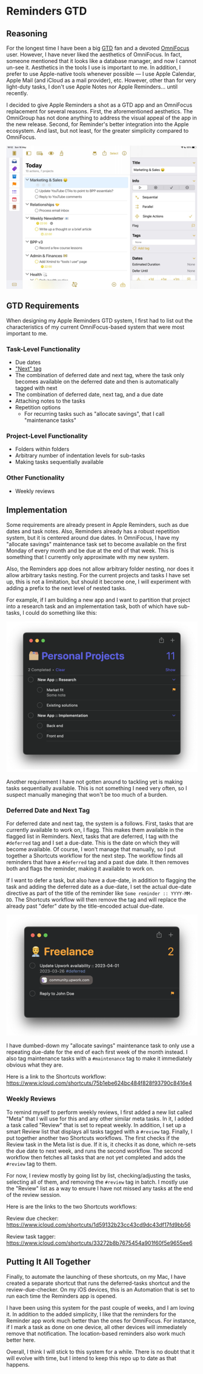 # Reminders GTD

## Reasoning

For the longest time I have been a big [GTD](https://gettingthingsdone.com) fan and a
devoted [OmniFocus](https://www.omnigroup.com/omnifocus/) user. However, I have never
liked the aesthetics of OmniFocus. In fact, someone mentioned that it looks like a
database manager, and now I cannot un-see it. Aesthetics in the tools I use is important
to me. In addition, I prefer to use Apple-native tools whenever possible — I use
Apple Calendar, Apple Mail (and iCloud as a mail provider), etc. However, other than
for very light-duty tasks, I don't use Apple Notes nor Apple Reminders... until
recently.

I decided to give Apple Reminders a shot as a GTD app and an OmniFocus replacement for
several reasons. First, the aforementioned aesthetics. The OmniGroup has not done
anything to address the visual appeal of the app in the new release. Second, for
Reminder's better integration into the Apple ecosystem. And last, but not least, for
the greater simplicity compared to OmniFocus.

![The layout of the OmniFocus app window.](assets/omnifocus.jpeg "OmniFocus")

## GTD Requirements

When designing my Apple Reminders GTD system, I first had to list out the
characteristics of my current OmniFocus-based system that were most important to me.

### Task-Level Functionality
- Due dates
- ["Next" tag](https://www.youtube.com/watch?v=WV6geLyo5zE)
- The combination of deferred date and next tag, where the task only becomes available
  on the deferred date and then is automatically tagged with next
- The combination of deferred date, next tag, and a due date
- Attaching notes to the tasks
- Repetition options
  - For recurring tasks such as "allocate savings", that I call "maintenance tasks"

### Project-Level Functionality
- Folders within folders
- Arbitrary number of indentation levels for sub-tasks
- Making tasks sequentially available

### Other Functionality
- Weekly reviews

## Implementation

Some requirements are already present in Apple Reminders, such as due dates and task
notes. Also, Reminders already has a robust repetition system, but it is centered around
due dates. In OmniFocus, I have my "allocate savings" maintenance task set to become
available on the first Monday of every month and be due at the end of that week. This
is something that I currently only approximate with my new system.

Also, the Reminders app does not allow arbitrary folder nesting, nor does it allow
arbitrary tasks nesting. For the current projects and tasks I have set up, this is not
a limitation, but should it become one, I will experiment with adding a prefix to  the
next level of nested tasks.

For example, if I am building a new app and I want to partition that project into
a research task and an implementation task, both of which have sub-tasks, I could do
something like this:

![An example of task indentation past two levels.](assets/taskindentation.png "Task Indentation")

Another requirement I have not gotten around to tackling yet is making tasks
sequentially available. This is not something I need very often, so I suspect manually
maneging that won't be too much of a burden.

### Deferred Date and Next Tag

For deferred date and next tag, the system is a follows. First, tasks that
are currently available to work on, I flagg. This makes them available in the flagged
list in Reminders. Next, tasks that are deferred, I tag with the `#deferred` tag and I
set a due-date. This is the date on which they will become available. Of course,
I won't manage that manually, so I put together a Shortcuts workflow for the next
step. The workflow finds all reminders that have a `#deferred` tag and a past due date.
It then removes both and flags the reminder, making it available to work on.

If I want to defer a task, but also have a due-date, in addition to flagging the task
and adding the deferred date as a due-date, I set the actual due-date directive as part
of the title of the reminder like `Some reminder :: YYYY-MM-DD`. The Shortcuts workflow
will then remove the tag and will replace the already past "defer" date by the
title-encoded actual due-date.

![An example of a deferred task with a due date, and an alread available, flagged task.](assets/deferred.png "Deferred Example")

I have dumbed-down my "allocate savings" maintenance task to only use a repeating
due-date for the end of each first week of the month instead. I also tag maintenance
tasks with a `#maintenance` tag to make it immediately obvious what they are.

Here is a link to the Shortcuts workflow: https://www.icloud.com/shortcuts/75b1ebe624bc484f828f93790c8416e4

### Weekly Reviews

To remind myself to perform weekly reviews, I first added a new list called "Meta"
that I will use for this and any other similar meta tasks. In it, I added a task called
"Review" that is set to repeat weekly. In addition, I set up a smart Review list that
displays all tasks tagged with a `#review` tag. Finally, I put together another two
Shortcuts workflows. The first checks if the Review task in the Meta list is due.
If it is, it checks it as done, which re-sets the due date to next week, and runs the
second workflow. The second workflow then fetches all tasks that are not yet completed
and adds the `#review` tag to them.

For now, I review mostly by going list by list, checking/adjusting the tasks, selecting
all of them, and removing the `#review` tag in batch. I mostly use the "Review" list
as a way to ensure I have not missed any tasks at the end of the review session.

Here is are the links to the two Shortcuts workflows:

Review due checker: https://www.icloud.com/shortcuts/1d59132b23cc43cd9dc43df17fd9bb56

Review task tagger: https://www.icloud.com/shortcuts/33272b8b7675454a901f60f5e9655ee6

## Putting It All Together

Finally, to automate the launching of these shortcuts, on my Mac, I have created a
separate shortcut that runs the deferred-tasks shortcut and the review-due-checker.
On my iOS devices, this is an Automation that is set to run each time the Reminders
app is opened.

I have been using this system for the past couple of weeks, and I am loving it. In
addition to the added simplicity, I like that the reminders for the Reminder app work
much better than the ones for OmniFocus. For instance, if I mark a task as done on one
device, all other devices will immediately remove that notification. The location-based
reminders also work much better here.

Overall, I think I will stick to this system for a while. There is no doubt that it
will evolve with time, but I intend to keep this repo up to date as that happens.
